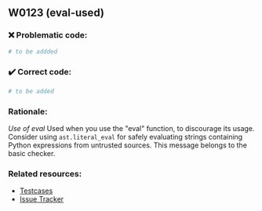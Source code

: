 ## W0123 (eval-used)

### :x: Problematic code:

```python
# to be addded
```

### :heavy_check_mark: Correct code:

```python
# to be added
```

### Rationale:

 *Use of eval*
  Used when you use the "eval" function, to discourage its usage. Consider
  using `ast.literal_eval` for safely evaluating strings containing Python
  expressions from untrusted sources. This message belongs to the basic
  checker.



### Related resources:

- [Testcases](#)
- [Issue Tracker](https://github.com/PyCQA/pylint/issues?q=is%3Aissue+%22eval-used%22+OR+%22W0123%22)
